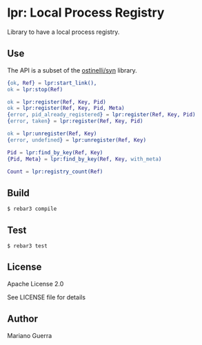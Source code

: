 lpr: Local Process Registry
===========================

Library to have a local process registry.

Use
---

The API is a subset of the [ostinelli/syn](https://github.com/ostinelli/syn) library.

```erlang
{ok, Ref} = lpr:start_link(),
ok = lpr:stop(Ref)

ok = lpr:register(Ref, Key, Pid)
ok = lpr:register(Ref, Key, Pid, Meta)
{error, pid_already_registered} = lpr:register(Ref, Key, Pid)
{error, taken} = lpr:register(Ref, Key, Pid)

ok = lpr:unregister(Ref, Key)
{error, undefined} = lpr:unregister(Ref, Key)

Pid = lpr:find_by_key(Ref, Key)
{Pid, Meta} = lpr:find_by_key(Ref, Key, with_meta)

Count = lpr:registry_count(Ref)
```

Build
-----

    $ rebar3 compile

Test
----

    $ rebar3 test

License
-------

Apache License 2.0

See LICENSE file for details

Author
------

Mariano Guerra
